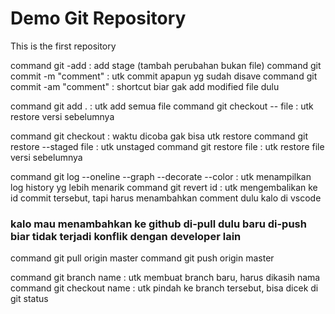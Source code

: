 # Demo Git Repository

This is the first repository

command git -add : add stage (tambah perubahan bukan file)
command git commit -m "comment" : utk commit apapun yg sudah disave
command git commit -am "comment" : shortcut biar gak add modified file dulu

command git add . : utk add semua file
command git checkout -- file : utk restore versi sebelumnya

command git checkout : waktu dicoba gak bisa utk restore
command git restore --staged file : utk unstaged
command git restore file : utk restore file versi sebelumnya

command git log --oneline --graph --decorate --color : utk menampilkan log history yg lebih menarik
command git revert id : utk mengembalikan ke id commit tersebut, tapi harus menambahkan comment dulu kalo di vscode

### kalo mau menambahkan ke github di-pull dulu baru di-push biar tidak terjadi konflik dengan developer lain

command git pull origin master
command git push origin master

command git branch name : utk membuat branch baru, harus dikasih nama
command git checkout name : utk pindah ke branch tersebut, bisa dicek di git status
